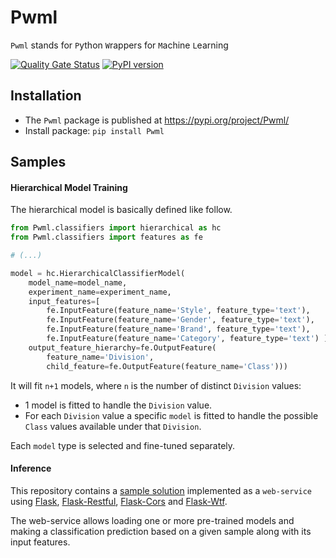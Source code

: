 # Pwml
`Pwml` stands for `P`ython `W`rappers for `M`achine `L`earning

[![Quality Gate Status](https://sonarcloud.io/api/project_badges/measure?project=braibaud_pwml&metric=alert_status)](https://sonarcloud.io/dashboard?id=braibaud_pwml) [![PyPI version](https://badge.fury.io/py/Pwml.svg)](https://badge.fury.io/py/Pwml)



## Installation

* The `Pwml` package is published at https://pypi.org/project/Pwml/
* Install package: `pip install Pwml`



## Samples

#### Hierarchical Model Training

The hierarchical model is basically defined like follow.

```python
from Pwml.classifiers import hierarchical as hc
from Pwml.classifiers import features as fe

# (...)

model = hc.HierarchicalClassifierModel(
    model_name=model_name,
    experiment_name=experiment_name,
    input_features=[
        fe.InputFeature(feature_name='Style', feature_type='text'),
        fe.InputFeature(feature_name='Gender', feature_type='text'),
        fe.InputFeature(feature_name='Brand', feature_type='text'),
        fe.InputFeature(feature_name='Category', feature_type='text') ],
    output_feature_hierarchy=fe.OutputFeature(
        feature_name='Division',
        child_feature=fe.OutputFeature(feature_name='Class')))
```

It will fit `n+1` models, where `n` is the number of distinct `Division` values:

* 1 model is fitted to handle the `Division` value. 
* For each `Division` value a specific `model` is fitted to handle the possible `Class` values available under that `Division`.

Each `model` type is selected and fine-tuned separately. 

#### Inference

This repository contains a [sample solution](https://github.com/braibaud/pwml/blob/master/samples/modelhosting.py) implemented as a `web-service` using [Flask](https://github.com/pallets/flask), [Flask-Restful](https://github.com/flask-restful/flask-restful), [Flask-Cors](https://github.com/corydolphin/flask-cors) and [Flask-Wtf](https://github.com/lepture/flask-wtf).

The web-service allows loading one or more pre-trained models and making a classification prediction based on a given sample along with its input features.



